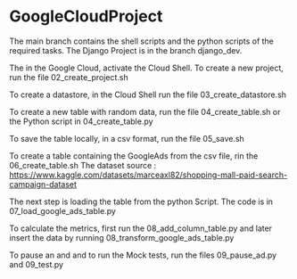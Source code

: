 # GoogleCloudProject

The main branch contains the shell scripts and the python scripts of the required tasks. The Django Project is in the branch django_dev. 

The in the Google Cloud, activate the Cloud Shell. To create a new project, run the file 02_create_project.sh

To create a datastore, in the Cloud Shell run the file 03_create_datastore.sh

To create a new table with random data, run the file 04_create_table.sh or the Python script in 04_create_table.py

To save the table locally, in a csv format, run the file 05_save.sh

To create a table containing the GoogleAds from the csv file, rin the 06_create_table.sh
The dataset source : https://www.kaggle.com/datasets/marceaxl82/shopping-mall-paid-search-campaign-dataset

The next step is loading the table from the python Script. The code is in 07_load_google_ads_table.py

To calculate the metrics, first run the 08_add_column_table.py and later insert the data by running 08_transform_google_ads_table.py

To pause an and and to run the Mock tests, run the files 09_pause_ad.py and 09_test.py

